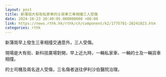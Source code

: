 ```yaml
---
layout: post
title: 新蒲崗大有街私家車的士貨車三車相撞三人受傷
date: 2024-10-23 10:49:05.000000000 +08:00
link: https://news.rthk.hk/rthk/ch/component/k2/1775781-20241023.htm
categories: rthk
---
```


新蒲崗早上發生三車相撞交通意外，三人受傷。

現場是大有街、新科技廣場對開，早上近九時，一輛私家車、一輛的士及一輛貨車相撞。

的士司機及兩名途人受傷，三名傷者送往伊利沙伯醫院治理。
